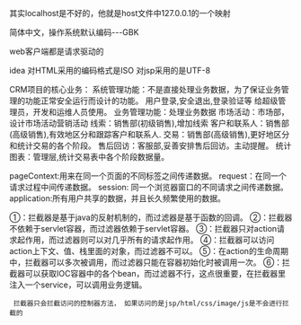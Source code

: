 其实localhost是不好的，他就是host文件中127.0.0.1的一个映射

简体中文，操作系统默认编码---GBK

web客户端都是请求驱动的

idea 对HTML采用的编码格式是ISO  对jsp采用的是UTF-8

CRM项目的核心业务：
    系统管理功能：不是直接处理业务数据，为了保证业务管理的功能正常安全运行而设计的功能。
                  用户登录,安全退出,登录验证等
		  给超级管理员，开发和运维人员使用。
    业务管理功能：处理业务数据
                  市场活动：市场部，设计市场活动营销活动
		  线索：销售部(初级销售),增加线索
		  客户和联系人：销售部(高级销售),有效地区分和跟踪客户和联系人.
                  交易：销售部(高级销售),更好地区分和统计交易的各个阶段。
		  售后回访：客服部,妥善安排售后回访。主动提醒。
                  统计图表：管理层,统计交易表中各个阶段数据量。

   pageContext:用来在同一个页面的不同标签之间传递数据。
   request：在同一个请求过程中间传递数据。
   session: 同一个浏览器窗口的不同请求之间传递数据。
   application:所有用户共享的数据，并且长久频繁使用的数据。

①：拦截器是基于java的反射机制的，而过滤器是基于函数的回调。
②：拦截器不依赖于servlet容器，而过滤器依赖于servlet容器。
③：拦截器只对action请求起作用，而过滤器则可以对几乎所有的请求起作用。
④：拦截器可以访问action上下文、值、栈里面的对象，而过滤器不可以。
⑤：在action的生命周期中，拦截器可以多次被调用，而过滤器只能在容器初始化时被调用一次。
⑥：拦截器可以获取IOC容器中的各个bean，而过滤器不行，这点很重要，在拦截器里注入一个service，可以调用业务逻辑。


```
 拦截器只会拦截访问的控制器方法， 如果访问的是jsp/html/css/image/js是不会进行拦截的
```